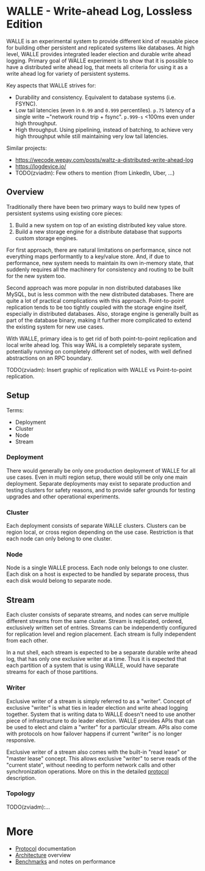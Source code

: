 # WALLE - Write-ahead Log, Lossless Edition

WALLE is an experimental system to provide different kind of reusable piece for building other persistent and replicated
systems like databases. At high level, WALLE provides integrated leader election and durable write ahead logging. Primary
goal of WALLE experiment is to show that it is possible to have a distributed write ahead log, that meets all criteria
for using it as a write ahead log for variety of persistent systems.

Key aspects that WALLE strives for:
- Durability and consistency. Equivalent to database systems (i.e. FSYNC).
- Low tail latencies (even in `0.99` and `0.999` percentiles). `p.75` latency of a single
write ~"network round trip + fsync". `p.999-s` <100ms even under high throughput.
- High throughput. Using pipelining, instead of batching, to achieve very high throughput while still
maintaining very low tail latencies.

Similar projects:
- https://wecode.wepay.com/posts/waltz-a-distributed-write-ahead-log
- https://logdevice.io/
- TODO(zviadm): Few others to mention (from LinkedIn, Uber, ...)

## Overview

Traditionally there have been two primary ways to build new types of persistent systems using existing core pieces:
1. Build a new system on top of an existing distributed key value store.
2. Build a new storage engine for a distribute database that supports custom storage engines.

For first approach, there are natural limitations on performance, since not everything maps performantly to a
key/value store. And, if due to performance, new system needs to maintain its own in-memory state,
that suddenly requires all the machinery for consistency and routing to be built for the new system too.

Second approach was more popular in non distributed databases like MySQL, but is less common with the new distributed
databases. There are quite a lot of practical complications with this approach. Point-to-point replication tends
to be too tightly coupled with the storage engine itself, especially in distributed databases. Also, storage engine is
generally built as part of the database binary, making it further more complicated to extend the existing system
for new use cases.

With WALLE, primary idea is to get rid of both point-to-point replication and local write ahead log. This way WAL is
a completely separate system, potentially running on completely different set of nodes, with well defined abstractions
on an RPC boundary.

TODO(zviadm): Insert graphic of replication with WALLE vs Point-to-point replication.

## Setup

Terms:
- Deployment
- Cluster
- Node
- Stream

### Deployment

There would generally be only one production deployment of WALLE for all use cases. Even in multi
region setup, there would still be only one main deployment. Separate deployments may exist to separate production
and testing clusters for safety reasons, and to provide safer grounds for testing upgrades and other operational experiments.

### Cluster

Each deployment consists of separate WALLE clusters. Clusters can be region local, or cross region
depending on the use case. Restriction is that each node can only belong to one cluster.

### Node

Node is a single WALLE process. Each node only belongs to one cluster. Each disk on a host is expected to be
handled by separate process, thus each disk would belong to separate node.

## Stream

Each cluster consists of separate streams, and nodes can serve multiple different streams from the same cluster. Stream
is replicated, ordered, exclusively written set of entries. Streams can be independently configured for replication level
and region placement. Each stream is fully independent from each other.

In a nut shell, each stream is expected to be a separate durable write ahead log, that has only one exclusive writer
at a time. Thus it is expected that each partition of a system that is using WALLE, would have separate streams for
each of those partitions.

### Writer

Exclusive writer of a stream is simply referred to as a "writer". Concept of exclusive "writer" is what ties in leader
election and write ahead logging together. System that is writing data to WALLE doesn't need to use another piece
of infrastructure to do leader election. WALLE provides APIs that can be used to elect and claim a "writer"
for a particular stream. APIs also come with protocols on how failover happens if current "writer" is no longer responsive.

Exclusive writer of a stream also comes with the built-in "read lease" or "master lease" concept. This allows
exclusive "writer" to serve reads of the "current state", without needing to perform network calls and other
synchronization operations. More on this in the detailed [protocol](./protocol.md) description.

### Topology

TODO(zviadm):...

# More

* [Protocol](./protocol.md) documentation
* [Architecture](./architecture.md) overview
* [Benchmarks](./benchmarks.md) and notes on performance
